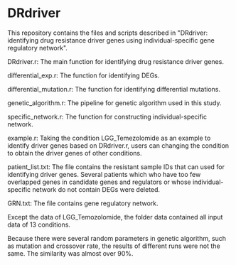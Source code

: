 # DRdriver
This repository contains the files and scripts described in "DRdriver: identifying drug resistance driver genes using individual-specific gene regulatory network".

DRdriver.r: The main function for identifying drug resistance driver genes.

differential_exp.r: The function for identifying DEGs.

differential_mutation.r: The function for identifying differential mutations.

genetic_algorithm.r: The pipeline for genetic algorithm used in this study.

specific_network.r: The function for constructing individual-specific network.

example.r: Taking the condition LGG_Temezolomide as an example to identify driver genes based on DRdriver.r, users can changing the condition to obtain the driver genes of other conditions.

patient_list.txt: The file contains the resistant sample IDs that can used for identifying driver genes. Several patients which who have too few overlapped genes in candidate genes and regulators or whose individual-specific network do not contain DEGs were deleted.

GRN.txt: The file contains gene regulatory network. 

Except the data of LGG_Temozolomide, the folder data contained all input data of 13 conditions.

Because there were several random parameters in genetic algorithm, such as mutation and crossover rate, the results of different runs were not the same. The similarity was almost over 90%.
